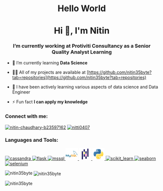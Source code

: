 <h1 align="center">Hello World</h1>
<h1 align="center">Hi 👋, I'm Nitin</h1>

<h3 align="center">I’m currently working at Protiviti Consultancy as a Senior Quality Analyst Learning</h3>


- 🌱 I’m currently learning **Data Science**

- 👨‍💻 All of my projects are available at [https://github.com/nitin35byte?tab=repositories](https://github.com/nitin35byte?tab=repositories)

- 💬 I have been actively learning various aspects of data science and Data Engineer

- ⚡ Fun fact **I can apply my knowledge**


<h3 align="left">Connect with me:</h3>
<p align="left">
<a href="https://linkedin.com/in/nitin-chaudhary-b23597162" target="blank"><img align="center" src="https://raw.githubusercontent.com/rahuldkjain/github-profile-readme-generator/master/src/images/icons/Social/linked-in-alt.svg" alt="nitin-chaudhary-b23597162" height="30" width="40" /></a>
<a href="https://www.hackerrank.com/nitti0407" target="blank"><img align="center" src="https://raw.githubusercontent.com/rahuldkjain/github-profile-readme-generator/master/src/images/icons/Social/hackerrank.svg" alt="nitti0407" height="30" width="40" /></a>
</p>

<h3 align="left">Languages and Tools:</h3>
<p align="left"> <a href="https://cassandra.apache.org/" target="_blank" rel="noreferrer"> <img src="https://www.vectorlogo.zone/logos/apache_cassandra/apache_cassandra-icon.svg" alt="cassandra" width="40" height="40"/> </a> <a href="https://flask.palletsprojects.com/" target="_blank" rel="noreferrer"> <img src="https://www.vectorlogo.zone/logos/pocoo_flask/pocoo_flask-icon.svg" alt="flask" width="40" height="40"/> </a> <a href="https://www.microsoft.com/en-us/sql-server" target="_blank" rel="noreferrer"> <img src="https://www.svgrepo.com/show/303229/microsoft-sql-server-logo.svg" alt="mssql" width="40" height="40"/> </a> <a href="https://www.mysql.com/" target="_blank" rel="noreferrer"> <img src="https://raw.githubusercontent.com/devicons/devicon/master/icons/mysql/mysql-original-wordmark.svg" alt="mysql" width="40" height="40"/> </a> <a href="https://pandas.pydata.org/" target="_blank" rel="noreferrer"> <img src="https://raw.githubusercontent.com/devicons/devicon/2ae2a900d2f041da66e950e4d48052658d850630/icons/pandas/pandas-original.svg" alt="pandas" width="40" height="40"/> </a> <a href="https://www.python.org" target="_blank" rel="noreferrer"> <img src="https://raw.githubusercontent.com/devicons/devicon/master/icons/python/python-original.svg" alt="python" width="40" height="40"/> </a> <a href="https://scikit-learn.org/" target="_blank" rel="noreferrer"> <img src="https://upload.wikimedia.org/wikipedia/commons/0/05/Scikit_learn_logo_small.svg" alt="scikit_learn" width="40" height="40"/> </a> <a href="https://seaborn.pydata.org/" target="_blank" rel="noreferrer"> <img src="https://seaborn.pydata.org/_images/logo-mark-lightbg.svg" alt="seaborn" width="40" height="40"/> </a> <a href="https://www.selenium.dev" target="_blank" rel="noreferrer"> <img src="https://raw.githubusercontent.com/detain/svg-logos/780f25886640cef088af994181646db2f6b1a3f8/svg/selenium-logo.svg" alt="selenium" width="40" height="40"/> </a> </p>

<p><img align="left" src="https://github-readme-stats.vercel.app/api/top-langs?username=nitin35byte&show_icons=true&locale=en&layout=compact" alt="nitin35byte" /></p>

<p>&nbsp;<img align="center" src="https://github-readme-stats.vercel.app/api?username=nitin35byte&show_icons=true&locale=en" alt="nitin35byte" /></p>

<p><img align="center" src="https://github-readme-streak-stats.herokuapp.com/?user=nitin35byte&" alt="nitin35byte" /></p>
